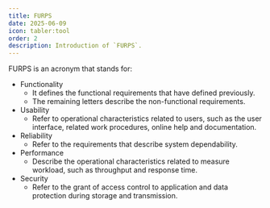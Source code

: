 ```yaml
---
title: FURPS
date: 2025-06-09
icon: tabler:tool
order: 2
description: Introduction of `FURPS`.
---
```


FURPS is an acronym that stands for:
* Functionality
    * It defines the functional requirements that have defined previously.
    * The remaining letters describe the non-functional requirements.
* Usability
    * Refer to operational characteristics related to users, such as the user interface, related work procedures, online help and documentation.
* Reliability
    * Refer to the requirements that describe system dependability.
* Performance
    * Describe the operational characteristics related to measure workload, such as throughput and response time.
* Security
    * Refer to the grant of access control to application and data protection during storage and transmission.

